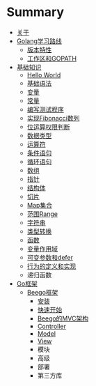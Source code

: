 # Summary

* [关于](README.md)
* [Golang学习路线](chapter1.md)
  * [版本特性](chapter1/ban-ben-te-xing.md)
  * [工作区和GOPATH](chapter1/gong-zuo-qu-he-gopath.md)
* [基础知识](ji-chu-zhi-shi.md)
  * [Hello World](ji-chu-zhi-shi/helloworld.md)
  * [基础语法](ji-chu-zhi-shi/ji-chu-yu-fa.md)
  * [变量](ji-chu-zhi-shi/yu-yan-bian-liang.md)
  * [常量](ji-chu-zhi-shi/yu-yan-chang-liang.md)
  * [编写测试程序](ji-chu-zhi-shi/bian-xie-ce-shi-cheng-xu.md)
  * [实现Fibonacci数列](ji-chu-zhi-shi/shi-xian-fibonacci-shu-lie.md)
  * [位运算权限判断](ji-chu-zhi-shi/wei-yun-suan-quan-xian-pan-duan.md)
  * [数据类型](ji-chu-zhi-shi/shu-ju-lei-xing.md)
  * [运算符](ji-chu-zhi-shi/yun-suan-fu.md)
  * [条件语句](ji-chu-zhi-shi/tiao-jian-yu-ju.md)
  * [循环语句](ji-chu-zhi-shi/xun-huan-yu-ju.md)
  * [数组](ji-chu-zhi-shi/shu-zu.md)
  * [指针](ji-chu-zhi-shi/zhi-zhen.md)
  * [结构体](ji-chu-zhi-shi/jie-gou-ti.md)
  * [切片](ji-chu-zhi-shi/qie-pian.md)
  * [Map集合](ji-chu-zhi-shi/map.md)
  * [范围Range](ji-chu-zhi-shi/fan-wei-range.md)
  * [字符串](ji-chu-zhi-shi/zi-fu-chuan.md)
  * [类型转换](ji-chu-zhi-shi/lei-xing-zhuan-huan.md)
  * [函数](ji-chu-zhi-shi/han-shu.md)
  * [变量作用域](ji-chu-zhi-shi/bian-liang-zuo-yong-yu.md)
  * [可变参数和defer](ji-chu-zhi-shi/ke-bian-can-shu-he-defer.md)
  * [行为的定义和实现](ji-chu-zhi-shi/xing-wei-de-ding-yi-he-shi-xian.md)
  * 递归函数
* [Go框架](gokuang-jia.md)
  * [Beego框架](gokuang-jia/beegokuang-jia.md)
    * [安装](gokuang-jia/beegokuang-jia/an-zhuang.md)
    * [快速开始](gokuang-jia/beegokuang-jia/kuai-su-kai-shi.md)
    * [Beego的MVC架构](gokuang-jia/beegokuang-jia/beegode-mvc-jia-gou.md)
    * [Controller](gokuang-jia/beegokuang-jia/controller.md)
    * [Model](gokuang-jia/beegokuang-jia/model.md)
    * [View](gokuang-jia/beegokuang-jia/view.md)
    * 模块
    * 高级
    * 部署
    * 第三方库

